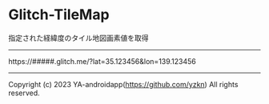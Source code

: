 # Glitch-TileMap

指定された経緯度のタイル地図画素値を取得

---

https://#####.glitch.me/?lat=35.123456&lon=139.123456

---

Copyright (c) 2023 YA-androidapp(https://github.com/yzkn) All rights reserved.
